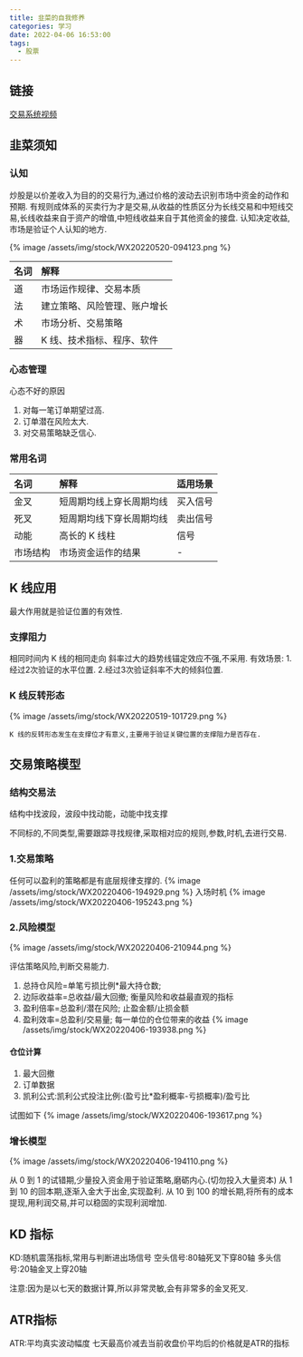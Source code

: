 ```yaml
---
title: 韭菜的自我修养
categories: 学习
date: 2022-04-06 16:53:00
tags:
  - 股票
---
```


## 链接

[交易系统视频](https://www.bilibili.com/medialist/play/490965410?business=space&sort_field=pubtime)

## 韭菜须知

### 认知

炒股是以价差收入为目的的交易行为,通过价格的波动去识别市场中资金的动作和预期.
有规则成体系的买卖行为才是交易,从收益的性质区分为长线交易和中短线交易,长线收益来自于资产的增值,中短线收益来自于其他资金的接盘.
认知决定收益,市场是验证个人认知的地方.

{%  image /assets/img/stock/WX20220520-094123.png %}

| 名词 | 解释                         |
| :--- | :--------------------------- |
| 道   | 市场运作规律、交易本质       |
| 法   | 建立策略、风险管理、账户增长 |
| 术   | 市场分析、交易策略           |
| 器   | K 线、技术指标、程序、软件   |

### 心态管理

心态不好的原因

1. 对每一笔订单期望过高.
2. 订单潜在风险太大.
3. 对交易策略缺乏信心.

### 常用名词

| 名词     | 解释                     | 适用场景 |
| :------- | :----------------------- | :------- |
| 金叉     | 短周期均线上穿长周期均线 | 买入信号 |
| 死叉     | 短周期均线下穿长周期均线 | 卖出信号 |
| 动能     | 高长的 K 线柱            | 信号     |
| 市场结构 | 市场资金运作的结果       | -        |

## K 线应用
最大作用就是验证位置的有效性.
### 支撑阻力

相同时间内 K 线的相同走向
斜率过大的趋势线锚定效应不强,不采用.
有效场景:
   1.经过2次验证的水平位置.
   2.经过3次验证斜率不大的倾斜位置.

### K 线反转形态

{%  image /assets/img/stock/WX20220519-101729.png %}

`K 线的反转形态发生在支撑位才有意义,主要用于验证关键位置的支撑阻力是否存在.`

## 交易策略模型

### 结构交易法

结构中找波段，波段中找动能，动能中找支撑

不同标的,不同类型,需要跟踪寻找规律,采取相对应的规则,参数,时机,去进行交易.

### 1.交易策略

任何可以盈利的策略都是有底层规律支撑的.
{%  image /assets/img/stock/WX20220406-194929.png %}
入场时机
{%  image /assets/img/stock/WX20220406-195243.png %}

### 2.风险模型

{%  image /assets/img/stock/WX20220406-210944.png %}

评估策略风险,判断交易能力.

1. 总持仓风险=单笔亏损比例\*最大持仓数;
2. 边际收益率=总收益/最大回撤;
   衡量风险和收益最直观的指标
3. 盈利倍率=总盈利/潜在风险;
   止盈金额/止损金额
4. 盈利效率=总盈利/交易量;
   每一单位的仓位带来的收益
   {%  image /assets/img/stock/WX20220406-193938.png %}

#### 仓位计算

1. 最大回撤
2. 订单数据
3. 凯利公式:凯利公式投注比例:(盈亏比\*盈利概率-亏损概率)/盈亏比

试图如下
{%  image /assets/img/stock/WX20220406-193617.png %}

### 增长模型

{%  image /assets/img/stock/WX20220406-194110.png %}

从 0 到 1 的试错期,少量投入资金用于验证策略,磨砺内心.(切勿投入大量资本)
从 1 到 10 的回本期,逐渐入金大于出金,实现盈利.
从 10 到 100 的增长期,将所有的成本提现,用利润交易,并可以稳固的实现利润增加.

## KD 指标
KD:随机震荡指标,常用与判断进出场信号
空头信号:80轴死叉下穿80轴
多头信号:20轴金叉上穿20轴

注意:因为是以七天的数据计算,所以非常灵敏,会有非常多的金叉死叉.

## ATR指标
ATR:平均真实波动幅度
七天最高价减去当前收盘价平均后的价格就是ATR的指标